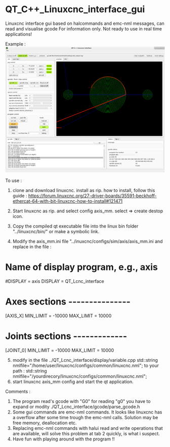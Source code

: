 # QT_C++_Linuxcnc_interface_gui
Linuxcnc interface gui based on halcommands and emc-nml messages, can read and visualise gcode
For information only. Not ready to use in real time applications!

Example :
![alt text](https://raw.githubusercontent.com/grotius-cnc/QT_C-_Linuxcnc_interface_gui/master/github_screenshot.png)

To use :

1. clone and download linuxcnc. install as rip. how to install, follow this guide :
    https://forum.linuxcnc.org/27-driver-boards/35591-beckhoff-ethercat-64-with-bit-linuxcnc-how-to-install#121471
    
2. Start linuxcnc as rip. and select config axis_mm. select => create destop icon.
3. Copy the compiled qt executable file into the linux bin folder "../linuxcnc/bin/" or make a symbolic link.

4. Modify the axis_mm.ini file "../inuxcnc/configs/sim/axis/axis_mm.ini and replace in the file :

# Name of display program, e.g., axis
#DISPLAY = axis
DISPLAY = QT_Lcnc_interface

# Axes sections ---------------
[AXIS_X]
MIN_LIMIT = -10000
MAX_LIMIT = 10000

# Joints sections -------------
[JOINT_0]
MIN_LIMIT = -10000
MAX_LIMIT = 10000

5. modify in the file ../QT_Lcnc_interface/display/variable.cpp 
         std::string nmlfile="/home/user/linuxcnc/configs/common/linuxcnc.nml";
         to your path :
         std::string nmlfile="/yourdirecory/linuxcnc/configs/common/linuxcnc.nml";
6. start linuxcnc axis_mm config and start the qt application. 

Comments :
  1. The program read's gcode with "G0" for reading "g0" you have to expand or modity ./QT_Lcnc_interface/gcode/parse_gcode.h
  2. Some gui commands are emc-nml commands. It looks like linuxcnc has a overflow after some time trough the emc-nml calls. Solution may be free memory, 
  deallocation etc.
  3. Replacing emc-nml commands with halui read and write operations that are available, will solve this problem at tab 2 quickly, is what i suspect.
  4. Have fun with playing around with the program !!
  


